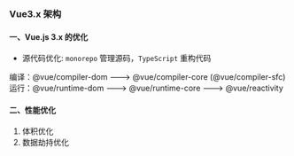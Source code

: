 ### Vue3.x 架构

#### 一、Vue.js 3.x 的优化

- 源代码优化: `monorepo` 管理源码，`TypeScript` 重构代码

编译：@vue/compiler-dom ---> @vue/compiler-core (@vue/compiler-sfc)
运行：@vue/runtime-dom ---> @vue/runtime-core ---> @vue/reactivity

#### 二、性能优化

1. 体积优化
2. 数据劫持优化
